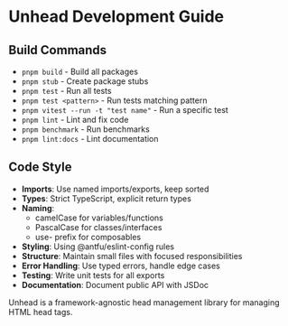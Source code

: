 # Unhead Development Guide

## Build Commands
- `pnpm build` - Build all packages
- `pnpm stub` - Create package stubs
- `pnpm test` - Run all tests
- `pnpm test <pattern>` - Run tests matching pattern
- `pnpm vitest --run -t "test name"` - Run a specific test
- `pnpm lint` - Lint and fix code
- `pnpm benchmark` - Run benchmarks
- `pnpm lint:docs` - Lint documentation

## Code Style
- **Imports**: Use named imports/exports, keep sorted
- **Types**: Strict TypeScript, explicit return types
- **Naming**:
  - camelCase for variables/functions
  - PascalCase for classes/interfaces
  - use- prefix for composables
- **Styling**: Using @antfu/eslint-config rules
- **Structure**: Maintain small files with focused responsibilities
- **Error Handling**: Use typed errors, handle edge cases
- **Testing**: Write unit tests for all exports
- **Documentation**: Document public API with JSDoc

Unhead is a framework-agnostic head management library for managing HTML head tags.
